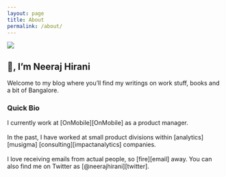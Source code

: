 ```yaml
---
layout: page
title: About
permalink: /about/
---
```


<img src="https://media.publit.io/file/NeerajHiraniSite/Neeraj-Hirani-300x300.png">

<h2>👋, I’m Neeraj Hirani</h2>
Welcome to my blog where you’ll find my writings on work stuff, books and a bit of Bangalore. 

<h3>Quick Bio</h3>
I currently work at [OnMobile][OnMobile] as a product manager. <br> <br>
In the past, I have worked at small product divisions within [analytics][musigma] [consulting][impactanalytics] companies. <br> <br>
I love receiving emails from actual people, so [fire][email] away. You can also find me on Twitter as [@neerajhirani][twitter]. 

[OnMobile]: https://onmobile.com/
[musigma]: https://mu-sigma.com/
[impactanalytics]: https://impactanalytics.co/
[email]: mailto:neerajhirani@gmail.com
[twitter]: https://twitter.com/neerajhirani/

 
